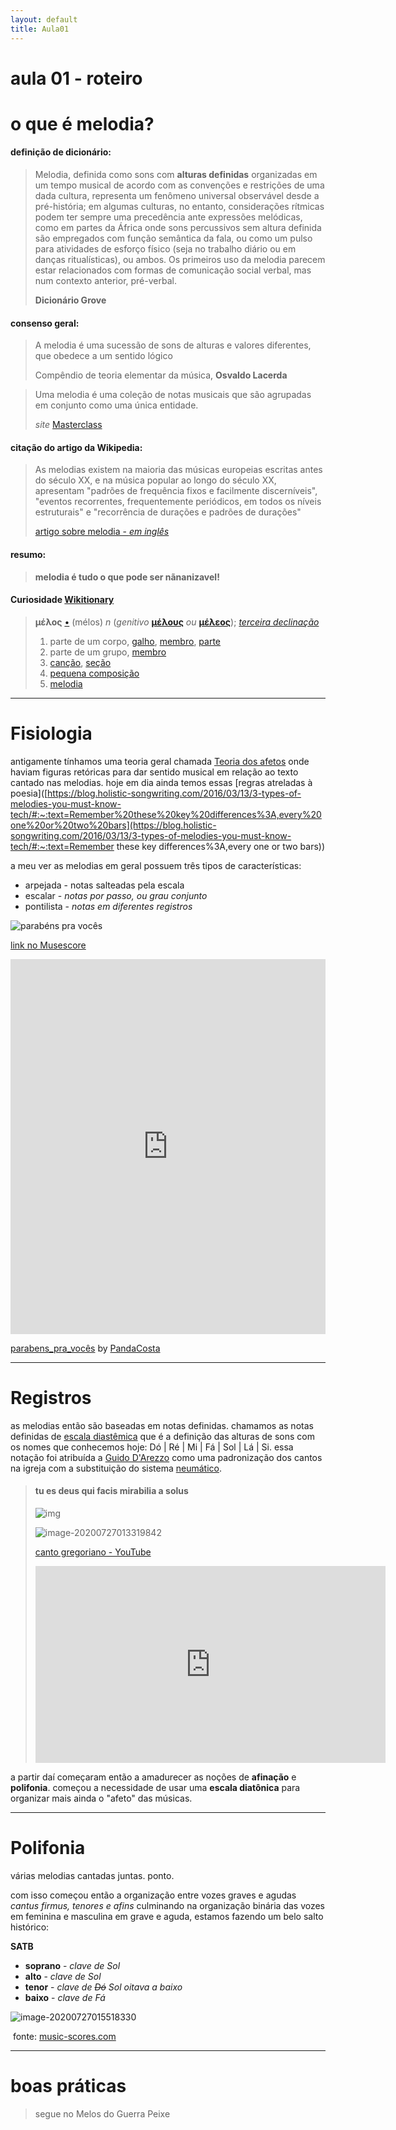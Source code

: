 ```yaml
---
layout: default
title: Aula01
---
```


# aula 01 - roteiro



# o que é melodia?

#### definição de dicionário:

> Melodia, definida como sons com **alturas definidas** organizadas em um tempo musical de acordo com as convenções e restrições de uma dada cultura, representa um fenômeno universal observável desde a pré-história; em algumas culturas, no entanto, considerações rítmicas podem ter sempre uma precedência ante expressões melódicas, como em partes da África onde sons percussivos sem altura definida são empregados com função semântica da fala, ou como um pulso para atividades de esforço físico (seja no trabalho diário ou em danças ritualísticas), ou ambos. Os primeiros uso da melodia parecem estar relacionados com formas de comunicação social verbal, mas num contexto anterior, pré-verbal.
>
> **Dicionário Grove**



#### consenso geral:

> A melodia é uma sucessão de sons de alturas e valores diferentes, que obedece a um sentido lógico
>
> Compêndio de teoria elementar da música, **Osvaldo Lacerda**

> Uma melodia é uma coleção de notas musicais que são agrupadas em conjunto como uma única entidade.
>
> *site* [Masterclass](https://www.masterclass.com/articles/music-101-what-is-melody#how-is-melody-used-in-music-today)



#### citação do artigo da Wikipedia:

> As melodias existem na maioria das músicas europeias escritas antes do século XX, e na música popular ao longo do século XX, apresentam "padrões de frequência fixos e facilmente discerníveis", "eventos recorrentes, frequentemente periódicos, em todos os níveis estruturais" e "recorrência de durações e padrões de durações"
>
> [artigo sobre melodia - *em inglês*](https://en.wikipedia.org/wiki/Melody)

#### resumo:

> **melodia é tudo o que pode ser nãnanizavel!**

#### Curiosidade [Wikitionary]([https://en.wiktionary.org/wiki/%CE%BC%CE%AD%CE%BB%CE%BF%CF%82](https://en.wiktionary.org/wiki/μέλος))

> **μέλος** [•](https://en.wiktionary.org/wiki/Wiktionary:Ancient_Greek_transliteration) (mélos) *n* (*genitivo* **[μέλους](https://en.wiktionary.org/wiki/μέλους#Ancient_Greek)** *ou* **[μέλεος](https://en.wiktionary.org/wiki/μέλεος#Ancient_Greek)**); *[terceira declinação](https://en.wiktionary.org/wiki/Appendix:Ancient_Greek_third_declension)*
>
> 1. parte de um corpo, [galho](https://en.wiktionary.org/wiki/limb), [membro](https://en.wiktionary.org/wiki/member), [parte](https://en.wiktionary.org/wiki/part)
> 2. parte de um grupo, [membro](https://en.wiktionary.org/wiki/member)
> 3. [canção](https://en.wiktionary.org/wiki/song), [seção](https://en.wiktionary.org/wiki/strain)
> 4. [pequena composição](https://en.wiktionary.org/wiki/tune)
> 5. [melodia](https://en.wiktionary.org/wiki/melody)



---

# Fisiologia

antigamente tínhamos uma teoria geral chamada [Teoria dos afetos](https://historiadamusica2011.blogspot.com/2011/07/teoria-dos-afetos-teoria-dos-afetos.html) onde haviam figuras retóricas para dar sentido musical em relação ao texto cantado nas melodias. hoje em dia ainda temos essas [regras atreladas à poesia]([https://blog.holistic-songwriting.com/2016/03/13/3-types-of-melodies-you-must-know-tech/#:~:text=Remember%20these%20key%20differences%3A,every%20one%20or%20two%20bars](https://blog.holistic-songwriting.com/2016/03/13/3-types-of-melodies-you-must-know-tech/#:~:text=Remember these key differences%3A,every one or two bars)) 

a meu ver as melodias em geral possuem três tipos de características:

- arpejada - notas salteadas pela escala
- escalar - *notas por passo, ou grau conjunto*
- pontilista - *notas em diferentes registros*

![parabéns pra vocês](/img/image001.png "parabéns pra vocês")

[link no Musescore](https://musescore.com/user/114360/scores/6268086)

<iframe width="100%" height="600" src="https://musescore.com/user/114360/scores/6268086/s/DtBd1A/embed" frameborder="0" allowfullscreen allow="autoplay; fullscreen"></iframe>

<span><a href="https://musescore.com/user/114360/scores/6268086/s/pkjONm" target="_blank">parabens_pra_vocês</a> by <a href="https://musescore.com/user/114360">PandaCosta</a></span>

---

# Registros

as melodias então são baseadas em notas definidas. chamamos as notas definidas de [escala diastêmica](https://www.tandfonline.com/doi/full/10.1080/09298215.2019.1642360) que é a definição das alturas de sons com os nomes que conhecemos hoje: Dó | Ré | Mi | Fá | Sol | Lá | Si. essa notação foi atribuída a [Guido D'Arezzo](https://en.wikipedia.org/wiki/Guido_of_Arezzo) como uma padronização dos cantos na igreja com a substituição do sistema [neumático](https://en.wikipedia.org/wiki/Neume).

> #### tu es deus qui facis mirabilia a solus
>
> ![img](/img/image002.png "melodia em neuma")
>
> 
>
> ![image-20200727013319842](/img/image003.png "melodia em partitura") 
>
> 
>
> [canto gregoriano - YouTube](https://www.youtube.com/watch?v=n-2smpE2Lh0)
>
> <iframe width="560" height="315" src="https://www.youtube.com/embed/n-2smpE2Lh0" frameborder="0" allow="accelerometer; autoplay; encrypted-media; gyroscope; picture-in-picture" allowfullscreen></iframe>



a partir daí começaram então a amadurecer as noções de **afinação** e **polifonia**. começou a necessidade de usar uma **escala diatônica** para organizar mais ainda o "afeto" das músicas.



---

# Polifonia

várias melodias cantadas juntas. ponto.

com isso começou então a organização entre vozes graves e agudas *cantus firmus, tenores e afins* culminando na organização binária das vozes em feminina e masculina em grave e aguda, estamos fazendo um belo salto histórico:

**SATB**

- **soprano** - *clave de Sol*
- **alto** - *clave de Sol*
- **tenor** - *clave de ~~Dó~~ Sol oitava a baixo*
- **baixo**  - *clave de Fá*



![image-20200727015518330](/img/image004.png "Greesleeves arranjo coral")

​						fonte: [music-scores.com](https://www.music-scores.com/midi.php?sheetmusic=Trad_Greensleeves_SATB)



---



# boas práticas

> segue no Melos do Guerra Peixe
